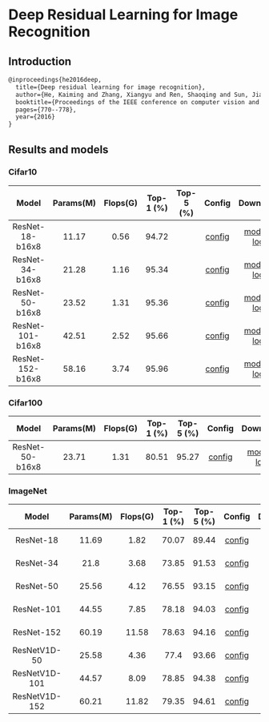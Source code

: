 # Deep Residual Learning for Image Recognition

## Introduction

<!-- [ALGORITHM] -->

```latex
@inproceedings{he2016deep,
  title={Deep residual learning for image recognition},
  author={He, Kaiming and Zhang, Xiangyu and Ren, Shaoqing and Sun, Jian},
  booktitle={Proceedings of the IEEE conference on computer vision and pattern recognition},
  pages={770--778},
  year={2016}
}
```

## Results and models

### Cifar10

|         Model         | Params(M) | Flops(G) | Top-1 (%) | Top-5 (%) | Config | Download |
|:---------------------:|:---------:|:--------:|:---------:|:---------:|:---------:|:--------:|
| ResNet-18-b16x8 | 11.17 | 0.56 | 94.72 | | [config](https://github.com/open-mmlab/mmclassification/blob/master/configs/resnet/resnet18_b16x8_cifar10.py) | [model](https://download.openmmlab.com/mmclassification/v0/resnet/resnet18_b16x8_cifar10_20200823-f906fa4e.pth) &#124; [log](https://download.openmmlab.com/mmclassification/v0/resnet/resnet18_b16x8_cifar10_20200823-f906fa4e.log.json) |
| ResNet-34-b16x8 | 21.28 | 1.16 | 95.34 | | [config](https://github.com/open-mmlab/mmclassification/blob/master/configs/resnet/resnet34_b16x8_cifar10.py) | [model](https://download.openmmlab.com/mmclassification/v0/resnet/resnet34_b16x8_cifar10_20200823-52d5d832.pth) &#124; [log](https://download.openmmlab.com/mmclassification/v0/resnet/resnet34_b16x8_cifar10_20200823-52d5d832.log.json) |
| ResNet-50-b16x8 | 23.52 | 1.31 | 95.36 | | [config](https://github.com/open-mmlab/mmclassification/blob/master/configs/resnet/resnet50_b16x8_cifar10.py) | [model](https://download.openmmlab.com/mmclassification/v0/resnet/resnet50_b16x8_cifar10_20200823-882aa7b1.pth) &#124; [log](https://download.openmmlab.com/mmclassification/v0/resnet/resnet50_b16x8_cifar10_20200823-882aa7b1.log.json) |
| ResNet-101-b16x8 | 42.51 | 2.52 | 95.66 | | [config](https://github.com/open-mmlab/mmclassification/blob/master/configs/resnet/resnet101_b16x8_cifar10.py) | [model](https://download.openmmlab.com/mmclassification/v0/resnet/resnet101_b16x8_cifar10_20200823-d9501bbc.pth) &#124; [log](https://download.openmmlab.com/mmclassification/v0/resnet/resnet101_b16x8_cifar10_20200823-d9501bbc.log.json) |
| ResNet-152-b16x8 | 58.16 | 3.74 | 95.96 | | [config](https://github.com/open-mmlab/mmclassification/blob/master/configs/resnet/resnet152_b16x8_cifar10.py) | [model](https://download.openmmlab.com/mmclassification/v0/resnet/resnet152_b16x8_cifar10_20200823-ad4d5d0c.pth) &#124; [log](https://download.openmmlab.com/mmclassification/v0/resnet/resnet152_b16x8_cifar10_20200823-ad4d5d0c.log.json) |

### Cifar100

|         Model         | Params(M) | Flops(G) | Top-1 (%) | Top-5 (%) | Config | Download |
|:---------------------:|:---------:|:--------:|:---------:|:---------:|:---------:|:--------:|
| ResNet-50-b16x8 | 23.71 | 1.31 | 80.51 | 95.27 | [config](https://github.com/open-mmlab/mmclassification/blob/master/configs/resnet/resnet50_b16x8_cifar100.py) | [model](https://download.openmmlab.com/mmclassification/v0/resnet/resnet50_batch256_cifar100_20210410-37f13c16.pth) &#124; [log](https://download.openmmlab.com/mmclassification/v0/resnet/resnet50_batch256_cifar100_20210410-37f13c16.log.json) |

### ImageNet

|         Model         | Params(M) | Flops(G) | Top-1 (%) | Top-5 (%) | Config | Download |
|:---------------------:|:---------:|:--------:|:---------:|:---------:|:---------:|:--------:|
| ResNet-18             | 11.69     | 1.82     | 70.07 | 89.44 | [config](https://github.com/open-mmlab/mmclassification/blob/master/configs/resnet/resnet18_b32x8_imagenet.py) | [model](https://download.openmmlab.com/mmclassification/v0/resnet/resnet18_batch256_imagenet_20200708-34ab8f90.pth) &#124; [log](https://download.openmmlab.com/mmclassification/v0/resnet/resnet18_batch256_imagenet_20200708-34ab8f90.log.json) |
| ResNet-34             | 21.8      | 3.68     | 73.85 | 91.53 | [config](https://github.com/open-mmlab/mmclassification/blob/master/configs/resnet/resnet34_b32x8_imagenet.py) | [model](https://download.openmmlab.com/mmclassification/v0/resnet/resnet34_batch256_imagenet_20200708-32ffb4f7.pth) &#124; [log](https://download.openmmlab.com/mmclassification/v0/resnet/resnet34_batch256_imagenet_20200708-32ffb4f7.log.json) |
| ResNet-50             | 25.56     | 4.12     | 76.55 | 93.15 | [config](https://github.com/open-mmlab/mmclassification/blob/master/configs/resnet/resnet50_b32x8_imagenet.py) | [model](https://download.openmmlab.com/mmclassification/v0/resnet/resnet50_batch256_imagenet_20200708-cfb998bf.pth) &#124; [log](https://download.openmmlab.com/mmclassification/v0/resnet/resnet50_batch256_imagenet_20200708-cfb998bf.log.json) |
| ResNet-101            | 44.55     | 7.85     | 78.18 | 94.03 | [config](https://github.com/open-mmlab/mmclassification/blob/master/configs/resnet/resnet101_b32x8_imagenet.py) | [model](https://download.openmmlab.com/mmclassification/v0/resnet/resnet101_batch256_imagenet_20200708-753f3608.pth) &#124; [log](https://download.openmmlab.com/mmclassification/v0/resnet/resnet101_batch256_imagenet_20200708-753f3608.log.json) |
| ResNet-152            | 60.19     | 11.58    | 78.63 | 94.16 | [config](https://github.com/open-mmlab/mmclassification/blob/master/configs/resnet/resnet152_b32x8_imagenet.py) | [model](https://download.openmmlab.com/mmclassification/v0/resnet/resnet152_batch256_imagenet_20200708-ec25b1f9.pth) &#124; [log](https://download.openmmlab.com/mmclassification/v0/resnet/resnet152_batch256_imagenet_20200708-ec25b1f9.log.json) |
| ResNetV1D-50          | 25.58     | 4.36     | 77.4  | 93.66 | [config](https://github.com/open-mmlab/mmclassification/blob/master/configs/resnet/resnetv1d50_b32x8_imagenet.py) | [model](https://download.openmmlab.com/mmclassification/v0/resnet/resnetv1d50_batch256_imagenet_20200708-1ad0ce94.pth) &#124; [log](https://download.openmmlab.com/mmclassification/v0/resnet/resnetv1d50_batch256_imagenet_20200708-1ad0ce94.log.json) |
| ResNetV1D-101         | 44.57     | 8.09     | 78.85 | 94.38 | [config](https://github.com/open-mmlab/mmclassification/blob/master/configs/resnet/resnetv1d101_b32x8_imagenet.py) | [model](https://download.openmmlab.com/mmclassification/v0/resnet/resnetv1d101_batch256_imagenet_20200708-9cb302ef.pth) &#124; [log](https://download.openmmlab.com/mmclassification/v0/resnet/resnetv1d101_batch256_imagenet_20200708-9cb302ef.log.json) |
| ResNetV1D-152         | 60.21     | 11.82    | 79.35 | 94.61 | [config](https://github.com/open-mmlab/mmclassification/blob/master/configs/resnet/resnetv1d152_b32x8_imagenet.py) | [model](https://download.openmmlab.com/mmclassification/v0/resnet/resnetv1d152_batch256_imagenet_20200708-e79cb6a2.pth) &#124; [log](https://download.openmmlab.com/mmclassification/v0/resnet/resnetv1d152_batch256_imagenet_20200708-e79cb6a2.log.json) |
